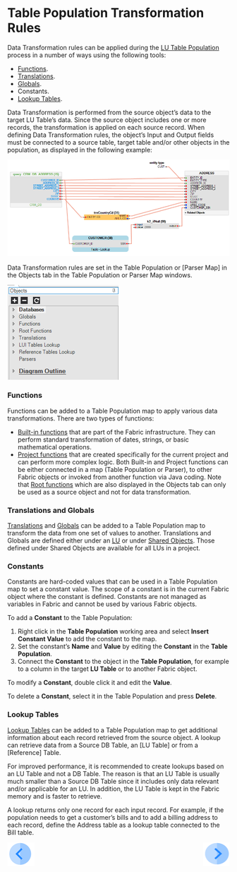 # Table Population Transformation Rules

Data Transformation rules can be applied during the [LU Table Population](/articles/07_table_population/01_table_population_overview.md) process in a number of ways using the following tools: 
*	[Functions](/articles/07_table_population/08_project_functions.md).
*	[Translations](/articles/09_translations/01_translations_overview_and_use_cases.md).
*	[Globals](/articles/08_globals/01_globals_overview.md).
*	Constants.
*	[Lookup Tables](/articles/07_table_population/11_lookup_tables.md).

Data Transformation is performed from the source object’s data to the target LU Table’s data. Since the source object includes one or more records, the transformation is applied on each source record. 
When defining Data Transformation rules, the object’s Input and Output fields must be connected to a source table, target table and/or other objects in the population, as displayed in the following example: 

![image](/articles/07_table_population/images/07_06_01_screen.png)

Data Transformation rules are set in the Table Population or [Parser Map] in the Objects tab in the Table Population or Parser Map windows. 

![image](/articles/07_table_population/images/07_06_02_objects_menu.png)

### Functions
Functions can be added to a Table Population map to apply various data transformations. There are two types of functions: 
*	[Built-in functions](/articles/07_table_population/07_fabric_built_in_functions.md) that are part of the Fabric infrastructure. They can perform standard transformation of dates, strings, or basic mathematical operations.
*	[Project  functions](/articles/07_table_population/08_project_functions.md) that are created specifically for the current project and can perform more complex logic. 
Both Built-in and Project functions can be either connected in a map (Table Population or Parser), to other Fabric objects or invoked from another function via Java coding.
Note that [Root functions](/articles/07_table_population/11_1_creating_or_editing_a_root_function.md) which are also displayed in the Objects tab can only be used as a source object and not for data transformation. 

### Translations and Globals
 
[Translations](/articles/09_translations/01_translations_overview_and_use_cases.md) and [Globals](/articles/08_globals/01_globals_overview.md) can be added to a Table Population map to transform the data from one set of values to another. Translations and Globals are defined either under an [LU](/articles/03_logical_units/01_LU_overview.md) or under [Shared Objects](/articles/04_fabric_studio/12_shared_objects.md). Those defined under Shared Objects  are available for all LUs in a project.

### Constants
 
Constants are hard-coded values that can be used in a Table Population map to set a constant value. The scope of a constant is in the current Fabric object where the constant is defined. Constants are not managed as variables in Fabric and cannot be used by various Fabric objects.

To add a **Constant** to the Table Population:
1.	Right click in the **Table Population** working area and select **Insert Constant Value** to add the constant to the map.
2.	Set the constant’s **Name** and **Value** by editing the **Constant** in the **Table Population**.
3.	Connect the **Constant** to the object in the **Table Population**, for example to a column in the target **LU Table** or to another Fabric object.

To modify a **Constant**, double click it and edit the **Value**. 

To delete a **Constant**, select it in the Table Population and press **Delete**. 

### Lookup Tables

[Lookup Tables](/articles/07_table_population/11_lookup_tables.md) can be added to a Table Population map to get additional information about each record retrieved from the source object. A lookup can retrieve data from a Source DB Table, an [LU Table] or from a [Reference] Table. 

For improved performance, it is recommended to create lookups based on an LU Table and not a DB Table. The reason is that an LU Table is usually much smaller than a Source DB Table since it includes only data relevant and/or applicable for an LU. In addition, the LU Table is kept in the Fabric memory and is faster to retrieve. 

A lookup returns only one record for each input record. For example, if the population needs to get a customer’s bills and to add a billing address to each record, define the Address table as a lookup table connected to the Bill table.

[![Previous](/articles/images/Previous.png)](/articles/07_table_population/05_table_population_mode.md)[<img align="right" width="60" height="54" src="/articles/images/Next.png">](/articles/07_table_population/07_fabric_built_in_functions.md)
